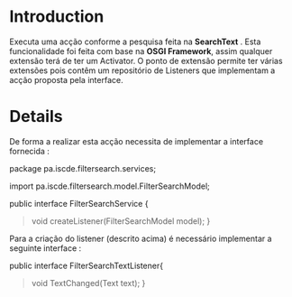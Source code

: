 # Introduction #

Executa uma acção conforme a pesquisa feita na **SearchText** . Esta funcionalidade foi feita com base na **OSGI Framework**, assim qualquer extensão terá de ter um Activator. O ponto de extensão permite ter várias extensões pois contêm um repositório de Listeners que implementam a acção proposta pela interface.


# Details #

De forma a realizar esta acção necessita de implementar a interface fornecida :

package pa.iscde.filtersearch.services;

import pa.iscde.filtersearch.model.FilterSearchModel;

public interface FilterSearchService {
> void createListener(FilterSearchModel model);
}


Para a criação do listener (descrito acima) é necessário implementar a seguinte interface :

public interface FilterSearchTextListener{
> void TextChanged(Text text);
}